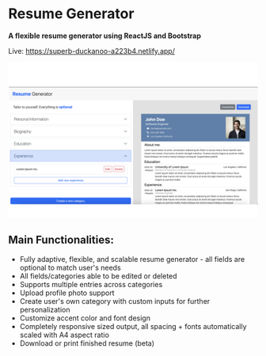 # Resume Generator
**A flexible resume generator using ReactJS and Bootstrap**

Live: https://superb-duckanoo-a223b4.netlify.app/

![Desktop Demo Gameplay](./public/demoScreenshot.png)

## Main Functionalities:

- Fully adaptive, flexible, and scalable resume generator - all fields are optional to match user's needs
- All fields/categories able to be edited or deleted
- Supports multiple entries across categories
- Upload profile photo support
- Create user's own category with custom inputs for further personalization
- Customize accent color and font design
- Completely responsive sized output, all spacing + fonts automatically scaled with A4 aspect ratio
- Download or print finished resume (beta)


